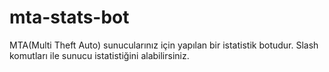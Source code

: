 # mta-stats-bot
MTA(Multi Theft Auto) sunucularınız için yapılan bir istatistik botudur. Slash komutları ile sunucu istatistiğini alabilirsiniz.
